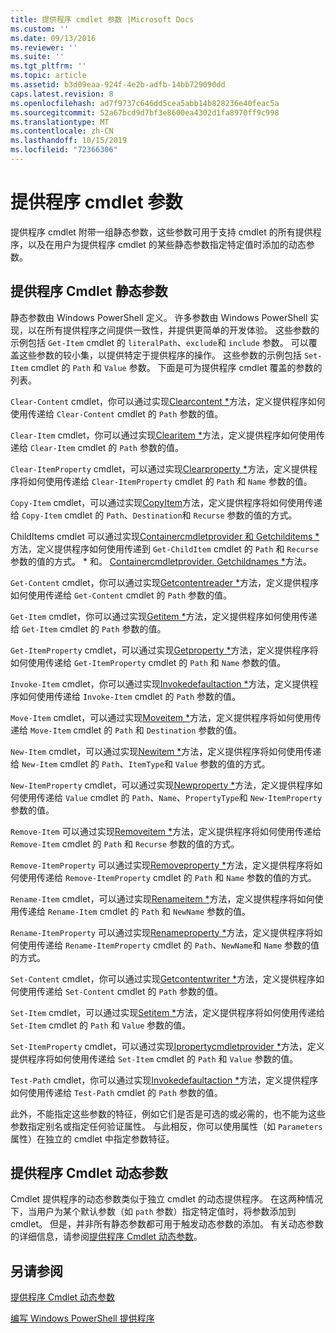 ```yaml
---
title: 提供程序 cmdlet 参数 |Microsoft Docs
ms.custom: ''
ms.date: 09/13/2016
ms.reviewer: ''
ms.suite: ''
ms.tgt_pltfrm: ''
ms.topic: article
ms.assetid: b3d09eaa-924f-4e2b-adfb-14bb729090dd
caps.latest.revision: 8
ms.openlocfilehash: ad7f9737c646dd5cea5abb14b828236e40feac5a
ms.sourcegitcommit: 52a67bcd9d7bf3e8600ea4302d1fa8970ff9c998
ms.translationtype: MT
ms.contentlocale: zh-CN
ms.lasthandoff: 10/15/2019
ms.locfileid: "72366306"
---
```

# <a name="provider-cmdlet-parameters"></a>提供程序 cmdlet 参数

提供程序 cmdlet 附带一组静态参数，这些参数可用于支持 cmdlet 的所有提供程序，以及在用户为提供程序 cmdlet 的某些静态参数指定特定值时添加的动态参数。

## <a name="provider-cmdlet-static-parameters"></a>提供程序 Cmdlet 静态参数

静态参数由 Windows PowerShell 定义。 许多参数由 Windows PowerShell 实现，以在所有提供程序之间提供一致性，并提供更简单的开发体验。 这些参数的示例包括 `Get-Item` cmdlet 的 `literalPath`、`exclude`和 `include` 参数。 可以覆盖这些参数的较小集，以提供特定于提供程序的操作。 这些参数的示例包括 `Set-Item` cmdlet 的 `Path` 和 `Value` 参数。 下面是可为提供程序 cmdlet 覆盖的参数的列表。

`Clear-Content` cmdlet，你可以通过实现[Clearcontent *](/dotnet/api/System.Management.Automation.Provider.IContentCmdletProvider.ClearContent)方法，定义提供程序如何使用传递给 `Clear-Content` cmdlet 的 `Path` 参数的值。

`Clear-Item` cmdlet，你可以通过实现[Clearitem *](/dotnet/api/System.Management.Automation.Provider.ItemCmdletProvider.ClearItem)方法，定义提供程序如何使用传递给 `Clear-Item` cmdlet 的 `Path` 参数的值。

`Clear-ItemProperty` cmdlet，可以通过实现[Clearproperty *](/dotnet/api/System.Management.Automation.Provider.IPropertyCmdletProvider.ClearProperty)方法，定义提供程序将如何使用传递给 `Clear-ItemProperty` cmdlet 的 `Path` 和 `Name` 参数的值。

`Copy-Item` cmdlet，可以通过实现[CopyItem](/dotnet/api/System.Management.Automation.Provider.ContainerCmdletProvider.CopyItem)方法，定义提供程序将如何使用传递给 `Copy-Item` cmdlet 的 `Path`、`Destination`和 `Recurse` 参数的值的方式。

ChildItems cmdlet 可以通过实现[Containercmdletprovider 和 Getchilditems *](/dotnet/api/System.Management.Automation.Provider.ContainerCmdletProvider.GetChildItems)方法，定义提供程序如何使用传递到 `Get-ChildItem` cmdlet 的 `Path` 和 `Recurse` 参数的值的方式。 * 和。 [Containercmdletprovider. Getchildnames *](/dotnet/api/System.Management.Automation.Provider.ContainerCmdletProvider.GetChildNames)方法。

`Get-Content` cmdlet，你可以通过实现[Getcontentreader *](/dotnet/api/System.Management.Automation.Provider.IContentCmdletProvider.GetContentReader)方法，定义提供程序如何使用传递给 `Get-Content` cmdlet 的 `Path` 参数的值。

`Get-Item` cmdlet，你可以通过实现[Getitem *](/dotnet/api/System.Management.Automation.Provider.ItemCmdletProvider.GetItem)方法，定义提供程序如何使用传递给 `Get-Item` cmdlet 的 `Path` 参数的值。

`Get-ItemProperty` cmdlet，可以通过实现[Getproperty *](/dotnet/api/System.Management.Automation.Provider.IPropertyCmdletProvider.GetProperty)方法，定义提供程序将如何使用传递给 `Get-ItemProperty` cmdlet 的 `Path` 和 `Name` 参数的值。

`Invoke-Item` cmdlet，你可以通过实现[Invokedefaultaction *](/dotnet/api/System.Management.Automation.Provider.ItemCmdletProvider.InvokeDefaultAction)方法，定义提供程序如何使用传递给 `Invoke-Item` cmdlet 的 `Path` 参数的值。

`Move-Item` cmdlet，可以通过实现[Moveitem *](/dotnet/api/System.Management.Automation.Provider.NavigationCmdletProvider.MoveItem)方法，定义提供程序将如何使用传递给 `Move-Item` cmdlet 的 `Path` 和 `Destination` 参数的值。

`New-Item` cmdlet，可以通过实现[Newitem *](/dotnet/api/System.Management.Automation.Provider.ContainerCmdletProvider.NewItem)方法，定义提供程序将如何使用传递给 `New-Item` cmdlet 的 `Path`、`ItemType`和 `Value` 参数的值的方式。

`New-ItemProperty` cmdlet，可以通过实现[Newproperty *](/dotnet/api/Microsoft.PowerShell.Commands.RegistryProvider.NewProperty)方法，定义提供程序如何使用传递给 `Value` cmdlet 的 `Path`、`Name`、`PropertyType`和 `New-ItemProperty` 参数的值。

`Remove-Item` 可以通过实现[Removeitem *](/dotnet/api/System.Management.Automation.Provider.ContainerCmdletProvider.RemoveItem)方法，定义提供程序将如何使用传递给 `Remove-Item` cmdlet 的 `Path` 和 `Recurse` 参数的值的方式。

`Remove-ItemProperty` 可以通过实现[Removeproperty *](/dotnet/api/System.Management.Automation.Provider.IDynamicPropertyCmdletProvider.RemoveProperty)方法，定义提供程序将如何使用传递给 `Remove-ItemProperty` cmdlet 的 `Path` 和 `Name` 参数的值的方式。

`Rename-Item` cmdlet，可以通过实现[Renameitem *](/dotnet/api/System.Management.Automation.Provider.ContainerCmdletProvider.RenameItem)方法，定义提供程序将如何使用传递给 `Rename-Item` cmdlet 的 `Path` 和 `NewName` 参数的值。

`Rename-ItemProperty` 可以通过实现[Renameproperty *](/dotnet/api/System.Management.Automation.Provider.IDynamicPropertyCmdletProvider.RenameProperty)方法，定义提供程序将如何使用传递给 `Rename-ItemProperty` cmdlet 的 `Path`、`NewName`和 `Name` 参数的值的方式。

`Set-Content` cmdlet，你可以通过实现[Getcontentwriter *](/dotnet/api/System.Management.Automation.Provider.IContentCmdletProvider.GetContentWriter)方法，定义提供程序如何使用传递给 `Set-Content` cmdlet 的 `Path` 参数的值。

`Set-Item` cmdlet，可以通过实现[Setitem *](/dotnet/api/System.Management.Automation.Provider.ItemCmdletProvider.SetItem)方法，定义提供程序将如何使用传递给 `Set-Item` cmdlet 的 `Path` 和 `Value` 参数的值。

`Set-ItemProperty` cmdlet，可以通过实现[Ipropertycmdletprovider *](/dotnet/api/System.Management.Automation.Provider.IPropertyCmdletProvider.SetProperty)方法，定义提供程序将如何使用传递给 `Set-Item` cmdlet 的 `Path` 和 `Value` 参数的值。

`Test-Path` cmdlet，你可以通过实现[Invokedefaultaction *](/dotnet/api/System.Management.Automation.Provider.ItemCmdletProvider.InvokeDefaultAction)方法，定义提供程序如何使用传递给 `Test-Path` cmdlet 的 `Path` 参数的值。

此外，不能指定这些参数的特征，例如它们是否是可选的或必需的，也不能为这些参数指定别名或指定任何验证属性。 与此相反，你可以使用属性（如 `Parameters` 属性）在独立的 cmdlet 中指定参数特征。

## <a name="provider-cmdlet-dynamic-parameters"></a>提供程序 Cmdlet 动态参数

Cmdlet 提供程序的动态参数类似于独立 cmdlet 的动态提供程序。 在这两种情况下，当用户为某个默认参数（如 `path` 参数）指定特定值时，将参数添加到 cmdlet。 但是，并非所有静态参数都可用于触发动态参数的添加。 有关动态参数的详细信息，请参阅[提供程序 Cmdlet 动态参数](./provider-cmdlet-dynamic-parameters.md)。

## <a name="see-also"></a>另请参阅

[提供程序 Cmdlet 动态参数](./provider-cmdlet-dynamic-parameters.md)

[编写 Windows PowerShell 提供程序](./writing-a-windows-powershell-provider.md)
